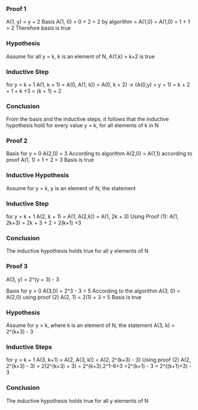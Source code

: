### Proof 1
A(1, y) = y + 2
Basis
A(1, 0) = 0 + 2 = 2
by algorithm = A(1,0) = A(1,0) = 1 + 1 = 2
Therefore basis is true
### Hypothesis
Assume for all y = k, k is an element of N, A(1,k) = k+2 is true

### Inductive Step
for y = k + 1
A(1, k + 1) = A(0, A(1, k))
= A(0, k + 2) -> (A(0,y) = y + 1)
= k + 2 + 1 = k +3
= (k + 1) + 2

### Conclusion
From the basis and the inductive steps,
it follows that the inductive hypothesis hold for every value
y = k, for all elements of k in N


### Proof 2
Basis
for y = 0
A(2,0) = 3
According to algorithm
A(2,0) = A(1,1) according to proof A(1, 1) = 1 + 2 = 3
Basis is true

### Inductive Hypothesis
Assume for y = k, y is an element of N, the statement

### Inductive Step
for y = k + 1
A(2, k + 1) = A(1, A(2,k)) = A(1, 2k + 3)
Using Proof (1):
A(1, 2k+3) = 2k + 3 + 2 = 2(k+1) +3

### Conclusion
The inductive hypothesis holds true for all y elements of N


### Proof 3
A(3, y) = 2^(y + 3) - 3

Basis
for y = 0
A(3,0) = 2^3 - 3 = 5
According to the algorithm
A(3, 0) = A(2,0) using proof (2)
A(2, 1) = 2(1) + 3 = 5
Basis is true

### Hypothesis
Assume for y = k, where k is an element of N, the statement
A(3, k) = 2^(k+3) - 3

### Inductive Steps
for y = k + 1
A(3, k+1) = A(2, A(3, k))
= A(2, 2^(k+3) - 3)
Using proof (2)
A(2, 2^(k+3) - 3) = 2(2^(k+3) + 3)
= 2^(k+3).2^1-6+3
=2^(k+1) - 3
= 2^((k+1)+3) - 3

### Conclusion
The inductive hypothesis holds true for all y elements of N
